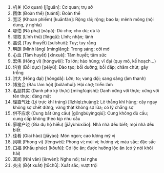 1. 机关 (Cơ quan) [jīguān]: Cơ quan; trụ sở
2. 团体 (Đoàn thể) [tuántǐ]: Đoàn thể
3. 宽泛 (Khoan phiếm) [kuānfàn]: Rộng rãi; rộng; bao la; mênh mông (nội dung, ý nghĩa)
4. 哪怕 (Ná phạ) [nǎpà]: Dù cho; cho dù; dù là
5. 领取 (Lĩnh thủ) [lǐngqǔ]: Lĩnh; nhận; lãnh
6. 虽说 (Tuy thuyết) [suīshuō]: Tuy; tuy rằng
7. 明朗 (Minh lãng) [mínglǎng]: Trong sáng; cởi mở
8. 心血 (Tâm huyết) [xīnxuè]: Tâm huyết; tâm sức
9. 宏伟 (Hồng vĩ)	[hóngwěi]: To lớn; hào hùng; vĩ đại (quy mô, kế hoạch...)
10. 培育 (Bồi dục) [péiyù]: Đào tạo; bồi dưỡng; bồi đắp; chăm chút; gây trồng
11. 洪大 (Hồng đại) [hóngdà]: Lớn; to; vang dội; sang sảng (âm thanh)
12. 博览会 (Bác lãm hội) [bólǎnhuì]: Hội chợ; triển lãm
13. 名副其实 (Danh phó kỳ thực) [míngfùqíshí]: Danh xứng với thực; xứng với tên thực; đáng mặt
14. 理直气壮 (Lý trực khí tráng) [lǐzhíqìzhuàng]: Lẽ thẳng khí hùng; cây ngay không sợ chết đứng; vàng thật không sợ lửa; có lý chẳng sợ
15. 供不应求 (Cung bất ứng cầu) [gōngbùyìngqiú]: Cung không đủ cầu; cung cấp không theo kịp nhu cầu
16. 家喻户晓 (Gia dụ hộ hiểu) [jiāyùhùxiǎo]: Nhà nhà đều biết; mọi nhà đều biết
17. 佳肴 (Giai hào) [jiāyáo]: Món ngon; cao lương mỹ vị
18. 风味 (Phong vị) [fēngwèi]: Phong vị; mùi vị; hương vị; màu sắc; đặc sắc
19. 口福 (Khẩu phúc) [kǒufú]: Có lộc ăn; được hưởng lộc ăn (có ý nói khôi hài)
20. 耳闻 (Nhĩ văn) [ěrwén]: Nghe nói; tai nghe
21. 突出 (Đột xuất) [tūchū]: Xuất sắc; vượt trội